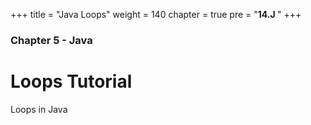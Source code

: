 +++
title = "Java Loops"
weight = 140
chapter = true
pre = "<b>14.J </b>"
+++

### Chapter 5 - Java

# Loops Tutorial

Loops in Java
